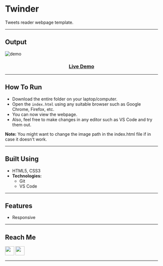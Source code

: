 # **Twinder**
Tweets reader webpage template.

***

## **Output**
![demo](./img/Demo.gif)
### <div align="center"><a href="https://tusharkandpal.github.io/Twider">**Live Demo**</a></div>

***

## **How To Run**
- Download the entire folder on your laptop/computer.
- Open the `index.html` using any suitable browser such as Google Chrome, Firefox, etc.
- You can now view the webpage.
- Also, feel free to make changes in any editor such as VS Code and try them out.

**Note:** You might want to change the image path in the index.html file if in case it doesn't work.

***

## **Built Using**
- HTML5, CSS3
- **Technologies:** 
  * Git
  * VS Code

***

## **Features**
- Responsive

***

## **Reach Me**
<a href="https://twitter.com/tushar_kandpal" target="_blank"><img src="https://help.twitter.com/content/dam/help-twitter/twitter-logo.png" width="30px"></a>
<a href="https://www.linkedin.com/in/tushar-kandpal/" target="_blank"><img src="https://mavitecgreenenergy.com/wp-content/uploads/2016/04/Linkedin-Icon.png" width="30px"></a>

***
